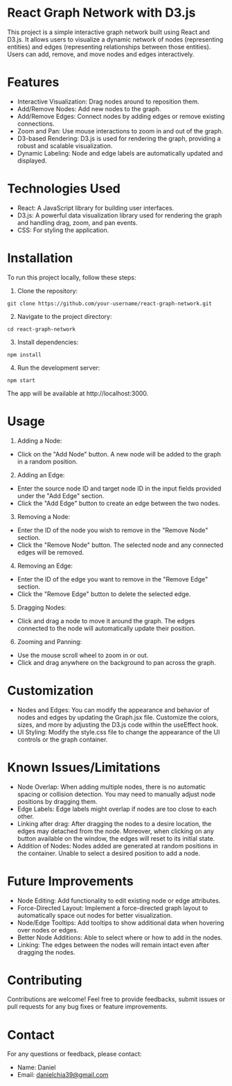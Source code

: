 # React Graph Network with D3.js

This project is a simple interactive graph network built using React and D3.js. It allows users to visualize a dynamic network of nodes (representing entities) and edges (representing relationships between those entities). Users can add, remove, and move nodes and edges interactively.

# Features

* Interactive Visualization: Drag nodes around to reposition them.
* Add/Remove Nodes: Add new nodes to the graph.
* Add/Remove Edges: Connect nodes by adding edges or remove existing connections.
* Zoom and Pan: Use mouse interactions to zoom in and out of the graph.
* D3-based Rendering: D3.js is used for rendering the graph, providing a robust and scalable visualization.
* Dynamic Labeling: Node and edge labels are automatically updated and displayed.

# Technologies Used

* React: A JavaScript library for building user interfaces.
* D3.js: A powerful data visualization library used for rendering the graph and handling drag, zoom, and pan events.
* CSS: For styling the application.

# Installation

To run this project locally, follow these steps:

1. Clone the repository:
```
git clone https://github.com/your-username/react-graph-network.git
```

2. Navigate to the project directory:
```
cd react-graph-network
```

3. Install dependencies:
```
npm install
```

4. Run the development server:
```
npm start
```

The app will be available at http://localhost:3000.

# Usage

1. Adding a Node:
 * Click on the "Add Node" button. A new node will be added to the graph in a random position.

2. Adding an Edge:
 * Enter the source node ID and target node ID in the input fields provided under the "Add Edge" section.
 * Click the "Add Edge" button to create an edge between the two nodes.

3. Removing a Node:
 * Enter the ID of the node you wish to remove in the "Remove Node" section.
 * Click the "Remove Node" button. The selected node and any connected edges will be removed.

4. Removing an Edge:
 * Enter the ID of the edge you want to remove in the "Remove Edge" section.
 * Click the "Remove Edge" button to delete the selected edge.

5. Dragging Nodes:
 * Click and drag a node to move it around the graph. The edges connected to the node will automatically update their position.

6. Zooming and Panning:
 * Use the mouse scroll wheel to zoom in or out.
 * Click and drag anywhere on the background to pan across the graph.

# Customization

* Nodes and Edges: You can modify the appearance and behavior of nodes and edges by updating the Graph.jsx file. Customize the colors, sizes, and more by adjusting the D3.js code within the useEffect hook.
* UI Styling: Modify the style.css file to change the appearance of the UI controls or the graph container.

# Known Issues/Limitations

* Node Overlap: When adding multiple nodes, there is no automatic spacing or collision detection. You may need to manually adjust node positions by dragging them.
* Edge Labels: Edge labels might overlap if nodes are too close to each other.
* Linking after drag: After dragging the nodes to a desire location, the edges may detached from the node. Moreover, when clicking on any button available on the window, the edges will reset to its initial state.
* Addition of Nodes: Nodes added are generated at random positions in the container. Unable to select a desired position to add a node.

# Future Improvements

* Node Editing: Add functionality to edit existing node or edge attributes.
* Force-Directed Layout: Implement a force-directed graph layout to automatically space out nodes for better visualization.
* Node/Edge Tooltips: Add tooltips to show additional data when hovering over nodes or edges.
* Better Node Additions: Able to select where or how to add in the nodes.
* Linking: The edges between the nodes will remain intact even after dragging the nodes.

# Contributing

Contributions are welcome! Feel free to provide feedbacks, submit issues or pull requests for any bug fixes or feature improvements.

# Contact

For any questions or feedback, please contact:
* Name: Daniel
* Email: danielchia39@gmail.com